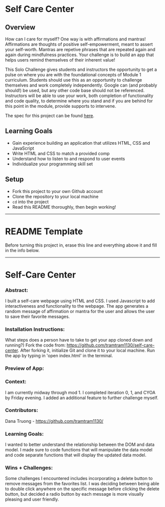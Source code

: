 # Self Care Center
## Overview
How can I care for myself? One way is with affirmations and mantras!
Affirmations are thoughts of positive self-empowerment, meant to assert your self-worth.
Mantras are repetive phrases that are repeated again and again during mindfulness practices. Your challenge is to build an app that helps users remind themselves of their inherent value!

This Solo Challenge gives students and instructors the opportunity to get a pulse on where you are with the foundational concepts of Module 1 curriculum. Students should use this as an opportunity to challenge themselves and work completely independently. Google can (and probably should!) be used, but any other code base should not be referenced. Instructors will be able to use your work, both completion of functionality and code quality, to determine where you stand and if you are behind for this point in the module, provide supports to intervene.

The spec for this project can be found [here](https://frontend.turing.io/projects/module-1/self-care-center.html).

## Learning Goals

- Gain experience building an application that utilizes HTML, CSS and JavaScript
- Write HTML and CSS to match a provided comp
- Understand how to listen to and respond to user events
- Individualize your programming skill set

## Setup

- Fork this project to your own Github account
- Clone the repository to your local machine
- `cd` into the project
- Read this README thoroughly, then begin working!

______________________________________________________  
# README Template  
Before turning this project in, erase this line and everything above it and fill in the info below.  
______________________________________________________  

# Self-Care Center

### Abstract:
I built a self-care webpage using HTML and CSS. I used Javascript to add interactiveness and functionality to the webpage. The app generates a random message of affirmation or mantra for the user and allows the user to save their favorite messages.

### Installation Instructions:
What steps does a person have to take to get your app cloned down and running?)
Fork the code from: https://github.com/tramtram1130/self-care-center. After forking it, initialize Git and clone it to your local machine. Run the app by typing in 'open index.html' in the terminal.

### Preview of App:
[//]: <> (Provide ONE gif or screenshot of your application - choose the "coolest" piece of functionality to show off.)

### Context:
I am currently midway through mod 1. I completed iteration 0, 1, and CYOA by Friday evening. I added an additional feature to further challenge myself.

### Contributors:
Dana Truong - https://github.com/tramtram1130/

### Learning Goals:
I wanted to better understand the relationship between the DOM and data model. I made sure to code functions that will manipulate the data model and code separate functions that will display the updated data model.

### Wins + Challenges:
[//]: <> (What are 2-3 wins you have from this project? What were some challenges you faced - and how did you get over them?)

Some challenges I encountered includes incorporating a delete button to remove messages from the favorites list. I was deciding between being able to double click anywhere on the specific message before clicking the delete button, but decided a radio button by each message is more visually pleasing and user friendly.
